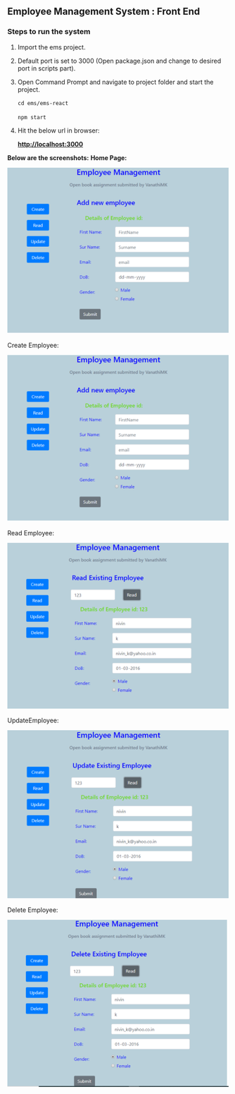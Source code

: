 ## **Employee Management System : Front End**

### **Steps to run the system**

 1. Import the ems project.

2.	Default port is set to 3000 (Open package.json and change to desired port in scripts part).

3.	Open Command Prompt and navigate to project folder and start the project.

		cd ems/ems-react

		npm start

4. Hit the below url in browser:

     [**http://localhost:3000**](http://localhost:3000)

**Below are the screenshots:**
**Home Page:**

![](images/screenshots/add.png)

Create Employee:

![](images/screenshots/add.png)

Read Employee:

![](images/screenshots/read.png)

UpdateEmployee:

![](images/screenshots/update.png)

Delete Employee:

![](images/screenshots/delete.png)
